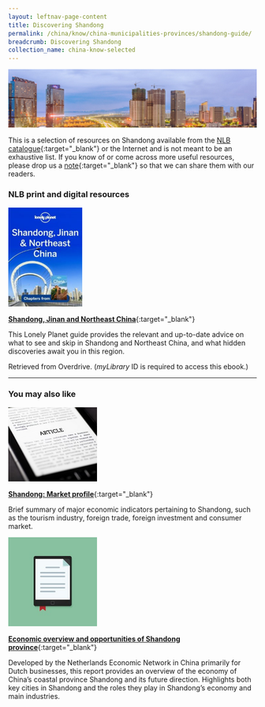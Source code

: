 ```yaml
---
layout: leftnav-page-content
title: Discovering Shandong
permalink: /china/know/china-municipalities-provinces/shandong-guide/
breadcrumb: Discovering Shandong
collection_name: china-know-selected
---
```


<img src="\images\china-selected\shandong-guide.jpg" alt="shandong guide banner" style="width:800px;" />

This is a selection of resources on Shandong available from the [NLB catalogue](http://catalogue.nlb.gov.sg/){:target="_blank"} or the Internet and is not meant to be an exhaustive list. If you know of or come across more useful resources, please drop us a [note](mailto:ref@nlb.gov.sg){:target="_blank"} so that we can share them with our readers.

### **NLB print and digital resources**

<img src="/images/book-covers/Shandong-Jinan-Northeast-China.jpg" style="width:150px;" />

[**Shandong, Jinan and Northeast China**](https://singapore.libraryreserve.com/10/50/en/ContentDetails.htm?id=9B4EB251-C18B-48B8-BED5-087BDB6B6B9A){:target="_blank"}

This Lonely Planet guide provides the relevant and up-to-date advice on what to see and skip in Shandong and Northeast China, and what hidden discoveries await you in this region.

Retrieved from Overdrive. (*myLibrary* ID is required to access this ebook.)

---

### **You may also like**

<img src="/images/resources/Article 3.jpg" style="width:180px;" />

[**Shandong: Market profile**](http://china-trade-research.hktdc.com/business-news/article/Facts-and-Figures/Shandong-Market-Profile/ff/en/1/1X000000/1X06BVNS.htm){:target="_blank"}

Brief summary of major economic indicators pertaining to Shandong, such as the tourism industry, foreign trade, foreign investment and consumer market.

<img src="/images/resources/Article 2.jpg" style="width:180px;" />

[**Economic overview and opportunities of Shandong province**](http://www.rug.nl/about-us/internationalization/economic_overview_shandong_2016.pdf){:target="_blank"}

Developed by the Netherlands Economic Network in China primarily for Dutch businesses, this report provides an overview of the economy of China’s coastal province Shandong and its future direction. Highlights both key cities in Shandong and the roles they play in Shandong’s economy and main industries.